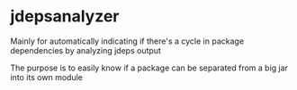 # jdepsanalyzer
Mainly for automatically indicating if there's a cycle in package dependencies by analyzing jdeps output

The purpose is to easily know if a package can be separated from a big jar into its own module
